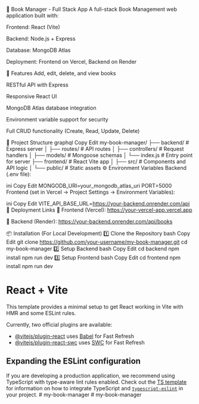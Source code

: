 📘 Book Manager - Full Stack App
A full-stack Book Management web application built with:

Frontend: React (Vite)

Backend: Node.js + Express

Database: MongoDB Atlas

Deployment: Frontend on Vercel, Backend on Render

📌 Features
Add, edit, delete, and view books

RESTful API with Express

Responsive React UI

MongoDB Atlas database integration

Environment variable support for security

Full CRUD functionality (Create, Read, Update, Delete)

📁 Project Structure
graphql
Copy
Edit
my-book-manager/
├── backend/                # Express server
│   ├── routes/             # API routes
│   ├── controllers/        # Request handlers
│   ├── models/             # Mongoose schemas
│   └── index.js            # Entry point for server
├── frontend/               # React Vite app
│   ├── src/                # Components and API logic
│   └── public/             # Static assets
⚙️ Environment Variables
Backend (.env file):

ini
Copy
Edit
MONGODB_URI=your_mongodb_atlas_uri
PORT=5000
Frontend (set in Vercel → Project Settings → Environment Variables):

ini
Copy
Edit
VITE_API_BASE_URL=https://your-backend.onrender.com/api
🚀 Deployment Links
🔗 Frontend (Vercel): https://your-vercel-app.vercel.app

🔗 Backend (Render): https://your-backend.onrender.com/api/books

📦 Installation (For Local Development)
1️⃣ Clone the Repository
bash
Copy
Edit
git clone https://github.com/your-username/my-book-manager.git
cd my-book-manager
2️⃣ Setup Backend
bash
Copy
Edit
cd backend
npm install
npm run dev
3️⃣ Setup Frontend
bash
Copy
Edit
cd frontend
npm install
npm run dev
# React + Vite

This template provides a minimal setup to get React working in Vite with HMR and some ESLint rules.

Currently, two official plugins are available:

- [@vitejs/plugin-react](https://github.com/vitejs/vite-plugin-react/blob/main/packages/plugin-react) uses [Babel](https://babeljs.io/) for Fast Refresh
- [@vitejs/plugin-react-swc](https://github.com/vitejs/vite-plugin-react/blob/main/packages/plugin-react-swc) uses [SWC](https://swc.rs/) for Fast Refresh

## Expanding the ESLint configuration

If you are developing a production application, we recommend using TypeScript with type-aware lint rules enabled. Check out the [TS template](https://github.com/vitejs/vite/tree/main/packages/create-vite/template-react-ts) for information on how to integrate TypeScript and [`typescript-eslint`](https://typescript-eslint.io) in your project.
#   m y - b o o k - m a n a g e r 
 
 #   m y - b o o k - m a n a g e r 
 
 
